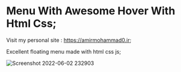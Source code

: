 # Menu With Awesome Hover With Html Css;

Visit my personal site : https://amirmohammad0.ir;

Excellent floating menu made with html css js;

![Screenshot 2022-06-02 232903](https://user-images.githubusercontent.com/74311184/171713160-59e239c9-057b-4ea1-8c8b-05903d67f319.png)
